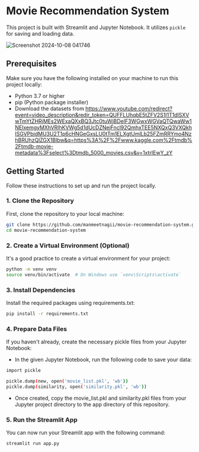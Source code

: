 # Movie Recommendation System

This project is built with Streamlit and Jupyter Notebook. It utilizes `pickle` for saving and loading data.

![Screenshot 2024-10-08 041746](https://github.com/user-attachments/assets/ba28b2f3-5e68-48a0-a768-cb373f876ed9)

## Prerequisites

Make sure you have the following installed on your machine to run this project locally:

- Python 3.7 or higher
- pip (Python package installer)
- Download the datasets from https://www.youtube.com/redirect?event=video_description&redir_token=QUFFLUhqbE5tZFV2S1l1T1dlSXVwTmYtZHRjMEs2WExaQXxBQ3Jtc0tuWjBDelF3WGwxWGVaQTQwaWw1NElxemgyMXhVRlhKVWg5d1dUcDZNejFncl92QmhxTEE5NXQxQ3VXQkhISGVPbjdMU3U2T1p6cHNGeGxsLU0tTm1ELXgtUmlLb25FZmRRYmo4NzhBRUhzQlZGX1Blbw&q=https%3A%2F%2Fwww.kaggle.com%2Ftmdb%2Ftmdb-movie-metadata%3Fselect%3Dtmdb_5000_movies.csv&v=1xtrIEwY_zY

## Getting Started

Follow these instructions to set up and run the project locally.

### 1. Clone the Repository

First, clone the repository to your local machine:

```bash
git clone https://github.com/manmeetnagii/movie-recommendation-system.git
cd movie-recommendation-system
```

### 2. Create a Virtual Environment (Optional)

It's a good practice to create a virtual environment for your project:

```bash
python -m venv venv
source venv/bin/activate  # On Windows use `venv\Scripts\activate`
```

### 3. Install Dependencies

Install the required packages using requirements.txt:

```bash
pip install -r requirements.txt
```

### 4. Prepare Data Files

If you haven't already, create the necessary pickle files from your Jupyter Notebook:

- In the given Jupyter Notebook, run the following code to save your data:

```bash
import pickle

pickle.dump(new, open('movie_list.pkl', 'wb'))
pickle.dump(similarity, open('similarity.pkl', 'wb'))
```

- Once created, copy the movie_list.pkl and similarity.pkl files from your Jupyter project directory to the app directory of this repository.

### 5. Run the Streamlit App

You can now run your Streamlit app with the following command:

```bash
streamlit run app.py
```
